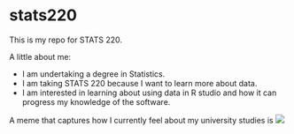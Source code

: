# stats220

This is my repo for STATS 220. 

A little about me:

- I am undertaking a degree in Statistics.
- I am taking STATS 220 because I want to learn more about data.
- I am interested in learning about using data in R studio and how it can progress my knowledge of the software.

A meme that captures how I currently feel about my university studies is ![](https://tenor.com/en-GB/view/fish-gif-17389271083410976578)
